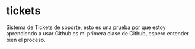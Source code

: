 # tickets
Sistema de Tickets de soporte, esto es una prueba por que estoy aprendiendo a usar Github
 es mi primera clase de Github, espero entender bien el proceso.
